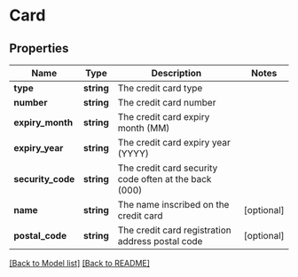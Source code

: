 # Card

## Properties
Name | Type | Description | Notes
------------ | ------------- | ------------- | -------------
**type** | **string** | The credit card type |
**number** | **string** | The credit card number |
**expiry_month** | **string** | The credit card expiry month (MM) |
**expiry_year** | **string** | The credit card expiry year (YYYY) |
**security_code** | **string** | The credit card security code often at the back (000) |
**name** | **string** | The name inscribed on the credit card | [optional]
**postal_code** | **string** | The credit card registration address postal code | [optional]

[[Back to Model list]](../README.md#documentation-for-models) [[Back to README]](../README.md)

